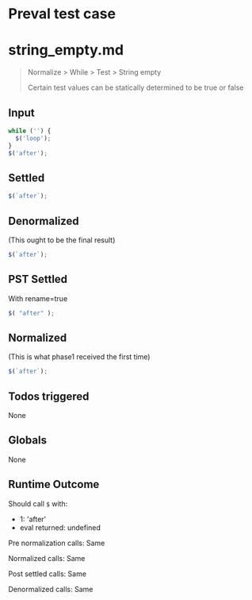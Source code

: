 # Preval test case

# string_empty.md

> Normalize > While > Test > String empty
>
> Certain test values can be statically determined to be true or false

## Input

`````js filename=intro
while ('') {
  $('loop');
}
$('after');
`````


## Settled


`````js filename=intro
$(`after`);
`````


## Denormalized
(This ought to be the final result)

`````js filename=intro
$(`after`);
`````


## PST Settled
With rename=true

`````js filename=intro
$( "after" );
`````


## Normalized
(This is what phase1 received the first time)

`````js filename=intro
$(`after`);
`````


## Todos triggered


None


## Globals


None


## Runtime Outcome


Should call `$` with:
 - 1: 'after'
 - eval returned: undefined

Pre normalization calls: Same

Normalized calls: Same

Post settled calls: Same

Denormalized calls: Same
